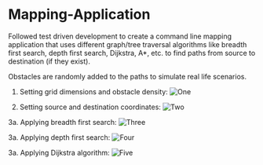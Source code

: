 # Mapping-Application

Followed test driven development to create a command line mapping application that uses different graph/tree traversal algorithms like breadth first search, depth first search, Dijkstra, A*, etc. to find paths from source to destination (if they exist).

Obstacles are randomly added to the paths to simulate real life scenarios.

1. Setting grid dimensions and obstacle density:
![One](https://user-images.githubusercontent.com/60761912/109378046-65ea8900-789d-11eb-8834-9add24cb34cb.PNG)

2. Setting source and destination coordinates:
![Two](https://user-images.githubusercontent.com/60761912/109378059-8286c100-789d-11eb-9a20-28e465ce4649.PNG)

3a. Applying breadth first search:
![Three](https://user-images.githubusercontent.com/60761912/109378084-a8ac6100-789d-11eb-88d1-dc8458b1aea8.PNG)

3a. Applying depth first search:
![Four](https://user-images.githubusercontent.com/60761912/109378087-ac3fe800-789d-11eb-81ea-8a1a14b701be.PNG)

3a. Applying Dijkstra algorithm:
![Five](https://user-images.githubusercontent.com/60761912/109378089-afd36f00-789d-11eb-97c8-d03ec28856a5.PNG)
